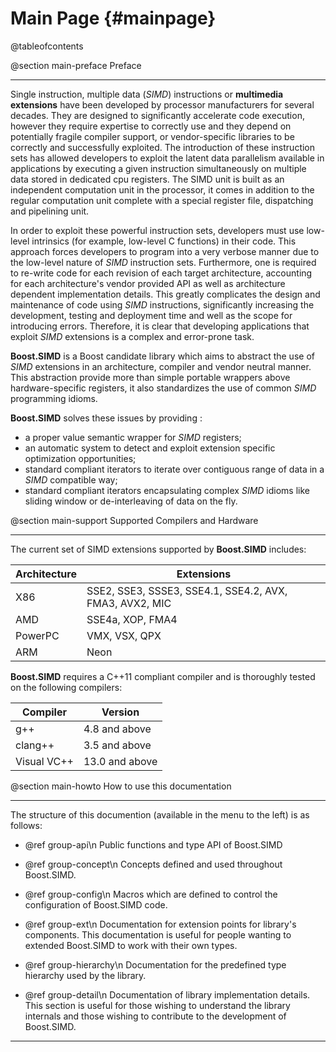 Main Page {#mainpage}
=========

@tableofcontents

@section main-preface Preface

----------------------------------------------------------------------------------------------------
Single instruction, multiple data (_SIMD_) instructions or **multimedia extensions** have been developed by processor manufacturers for several decades. They are designed to significantly accelerate code execution, however they require expertise to correctly use and they depend on potentially fragile compiler support, or vendor-specific libraries to be correctly and successfully exploited. The introduction of these instruction sets has allowed developers to exploit the latent data parallelism available in applications by executing a given instruction simultaneously on multiple data stored in dedicated cpu registers. The SIMD unit is built as an independent computation unit in the processor, it comes in addition to the regular computation unit complete with a special register file, dispatching and pipelining unit.

In order to exploit these powerful instruction sets, developers must use low-level intrinsics (for example, low-level C functions) in their code. This approach forces developers to program into a very verbose manner due to the low-level nature of _SIMD_ instruction sets. Furthermore, one is required to re-write code for each revision of each target architecture, accounting for each architecture's vendor provided API as well as architecture dependent implementation details. This greatly complicates the design and maintenance of code using _SIMD_ instructions, significantly increasing the development, testing and deployment time and well as the scope for introducing errors. Therefore, it is clear that developing applications that exploit  _SIMD_ extensions is a complex and error-prone task.

**Boost.SIMD** is a Boost candidate library which aims to abstract the use of _SIMD_ extensions in an architecture, compiler and vendor neutral manner. This abstraction provide more than simple portable wrappers above hardware-specific registers, it also standardizes the use of common _SIMD_ programming idioms.

**Boost.SIMD** solves these issues by providing :

  + a proper value semantic wrapper for _SIMD_ registers;
  + an automatic system to detect and exploit extension specific optimization opportunities;
  + standard compliant iterators to iterate over contiguous range of data in a _SIMD_ compatible way;
  + standard compliant iterators encapsulating complex _SIMD_ idioms like sliding window or de-interleaving of data on the fly.


@section main-support Supported Compilers and Hardware

----------------------------------------------------------------------------------------------------
The current set of SIMD extensions supported by **Boost.SIMD** includes:

Architecture | Extensions
-------------|------------------------------------------------------------
X86          | SSE2, SSE3, SSSE3, SSE4.1, SSE4.2, AVX, FMA3, AVX2, MIC
AMD          | SSE4a, XOP, FMA4
PowerPC      | VMX, VSX, QPX
ARM          | Neon

**Boost.SIMD** requires a C++11 compliant compiler and is thoroughly tested on the following compilers:

Compiler     | Version
-------------|----------------
g++          | 4.8 and above
clang++      | 3.5 and above
Visual VC++  | 13.0 and above

@section main-howto How to use this documentation

----------------------------------------------------------------------------------------------------
The structure of this documention (available in the menu to the left) is as
follows:

  - @ref group-api\n
    Public functions and type API of Boost.SIMD

  - @ref group-concept\n
    Concepts defined and used throughout Boost.SIMD.

  - @ref group-config\n
    Macros which are defined to control the configuration of Boost.SIMD code.

  - @ref group-ext\n
    Documentation for extension points for library's components. This documentation is useful
    for people wanting to extended Boost.SIMD to work with their own types.

  - @ref group-hierarchy\n
    Documentation for the predefined type hierarchy used by the library.

  - @ref group-detail\n
    Documentation of library implementation details. This section is useful
    for those wishing to understand the library internals and those wishing
    to contribute to the development of Boost.SIMD.


----------------------------------------------------------------------------------------------------

<!-- Links -->
<!-- [name]: url -->
